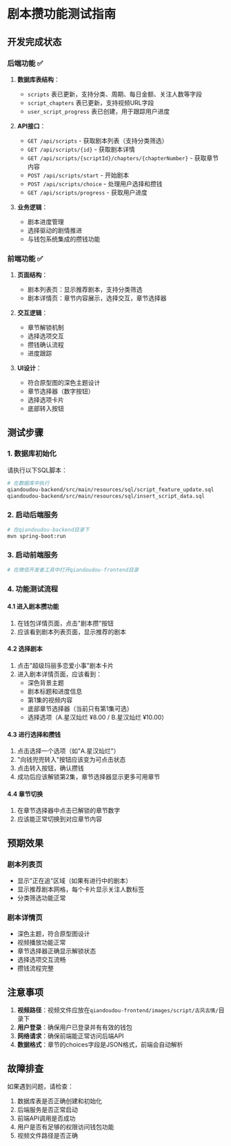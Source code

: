 # 剧本攒功能测试指南

## 开发完成状态

### 后端功能 ✅
1. **数据库表结构**：
   - `scripts` 表已更新，支持分类、周期、每日金额、关注人数等字段
   - `script_chapters` 表已更新，支持视频URL字段
   - `user_script_progress` 表已创建，用于跟踪用户进度

2. **API接口**：
   - `GET /api/scripts` - 获取剧本列表（支持分类筛选）
   - `GET /api/scripts/{id}` - 获取剧本详情
   - `GET /api/scripts/{scriptId}/chapters/{chapterNumber}` - 获取章节内容
   - `POST /api/scripts/start` - 开始剧本
   - `POST /api/scripts/choice` - 处理用户选择和攒钱
   - `GET /api/scripts/progress` - 获取用户进度

3. **业务逻辑**：
   - 剧本进度管理
   - 选择驱动的剧情推进
   - 与钱包系统集成的攒钱功能

### 前端功能 ✅
1. **页面结构**：
   - 剧本列表页：显示推荐剧本，支持分类筛选
   - 剧本详情页：章节内容展示，选择交互，章节选择器

2. **交互逻辑**：
   - 章节解锁机制
   - 选择选项交互
   - 攒钱确认流程
   - 进度跟踪

3. **UI设计**：
   - 符合原型图的深色主题设计
   - 章节选择器（数字按钮）
   - 选择选项卡片
   - 底部转入按钮

## 测试步骤

### 1. 数据库初始化
请执行以下SQL脚本：
```bash
# 在数据库中执行
qiandoudou-backend/src/main/resources/sql/script_feature_update.sql
qiandoudou-backend/src/main/resources/sql/insert_script_data.sql
```

### 2. 启动后端服务
```bash
# 在qiandoudou-backend目录下
mvn spring-boot:run
```

### 3. 启动前端服务
```bash
# 在微信开发者工具中打开qiandoudou-frontend目录
```

### 4. 功能测试流程

#### 4.1 进入剧本攒功能
1. 在钱包详情页面，点击"剧本攒"按钮
2. 应该看到剧本列表页面，显示推荐的剧本

#### 4.2 选择剧本
1. 点击"超级玛丽多恋爱小事"剧本卡片
2. 进入剧本详情页面，应该看到：
   - 深色背景主题
   - 剧本标题和进度信息
   - 第1集的视频内容
   - 底部章节选择器（当前只有第1集可选）
   - 选择选项（A.星汉灿烂 ¥8.00 / B.星汉灿烂 ¥10.00）

#### 4.3 进行选择和攒钱
1. 点击选择一个选项（如"A.星汉灿烂"）
2. "向钱兜兜转入"按钮应该变为可点击状态
3. 点击转入按钮，确认攒钱
4. 成功后应该解锁第2集，章节选择器显示更多可用章节

#### 4.4 章节切换
1. 在章节选择器中点击已解锁的章节数字
2. 应该能正常切换到对应章节内容

## 预期效果

### 剧本列表页
- 显示"正在追"区域（如果有进行中的剧本）
- 显示推荐剧本网格，每个卡片显示关注人数标签
- 分类筛选功能正常

### 剧本详情页
- 深色主题，符合原型图设计
- 视频播放功能正常
- 章节选择器正确显示解锁状态
- 选择选项交互流畅
- 攒钱流程完整

## 注意事项

1. **视频路径**：视频文件应放在`qiandoudou-frontend/images/script/古风古情/`目录下
2. **用户登录**：确保用户已登录并有有效的钱包
3. **网络请求**：确保前端能正常访问后端API
4. **数据格式**：章节的choices字段是JSON格式，前端会自动解析

## 故障排查

如果遇到问题，请检查：
1. 数据库表是否正确创建和初始化
2. 后端服务是否正常启动
3. 前端API调用是否成功
4. 用户是否有足够的权限访问钱包功能
5. 视频文件路径是否正确
